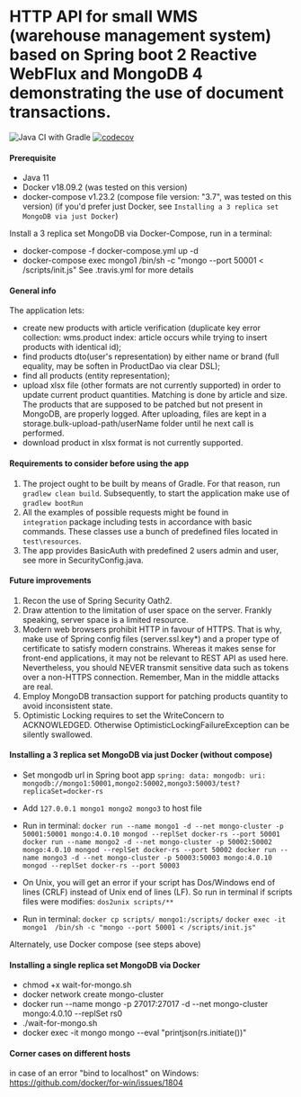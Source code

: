 # HTTP API for small WMS (warehouse management system) based on Spring boot 2 Reactive WebFlux and MongoDB 4 demonstrating the use of document transactions.  
![Java CI with Gradle](https://github.com/silaev/wms/workflows/Java%20CI%20with%20Gradle/badge.svg?branch=master)
[![codecov](https://codecov.io/gh/silaev/wms/branch/master/graph/badge.svg)](https://codecov.io/gh/silaev/wms)

#### Prerequisite
- Java 11
- Docker v18.09.2 (was tested on this version) 
- docker-compose v1.23.2 (compose file version: "3.7", was tested on this version) 
(if you'd prefer just Docker, see `Installing a 3 replica set MongoDB via just Docker`)

Install a 3 replica set MongoDB via Docker-Compose, run in a terminal: 
- docker-compose -f docker-compose.yml up -d
- docker-compose exec mongo1 /bin/sh -c "mongo --port 50001 < /scripts/init.js"
See .travis.yml for more details
 
#### General info
The application lets:
- create new products with article verification 
    (duplicate key error collection: wms.product index: article occurs while 
    trying to insert products with identical id);
- find products dto(user's representation) by either name or brand (full equality, may be soften in ProductDao
    via clear DSL);
- find all products (entity representation);
- upload xlsx file (other formats are not currently supported) in order to update current product quantities.
    Matching is done by article and size. The products that are supposed to 
    be patched but not present in MongoDB, are properly logged. 
    After uploading, files are kept in a storage.bulk-upload-path/userName folder
    until he next call is performed. 
- download product in xlsx format is not currently supported.     
          
#### Requirements to consider before using the app 
1. The project ought to be built by means of Gradle. For that reason, run `gradlew clean build`.
Subsequently, to start the application make use of `gradlew bootRun`
2. All the examples of possible requests might be found in  
`integration` package including tests in accordance with basic commands.
These classes use a bunch of predefined files located in `test\resources`.
3. The app provides BasicAuth with predefined 2 users admin and user,
see more in SecurityConfig.java.   

#### Future improvements
1. Recon the use of Spring Security Oath2.
2. Draw attention to the limitation of user space on the server. Frankly speaking,
server space is a limited resource.
3. Modern web browsers prohibit HTTP in favour of HTTPS. That is why, make use of
Spring config files (server.ssl.key*) and a proper type of certificate
to satisfy modern constrains. Whereas it makes sense for front-end applications, it
may not be relevant to REST API as used here. Nevertheless, you should NEVER transmit 
sensitive data such as tokens over a non-HTTPS connection.
Remember, Man in the middle attacks are real.
4. Employ MongoDB transaction support for patching products quantity to 
avoid inconsistent state.
5. Optimistic Locking requires to set the WriteConcern to ACKNOWLEDGED.
Otherwise OptimisticLockingFailureException can be silently swallowed.

#### Installing a 3 replica set MongoDB via just Docker (without compose)
- Set mongodb url in Spring boot app 
`spring:
  data:
    mongodb:
      uri: mongodb://mongo1:50001,mongo2:50002,mongo3:50003/test?replicaSet=docker-rs`
      
- Add `127.0.0.1 mongo1 mongo2 mongo3` to host file

- Run in terminal:
`docker run --name mongo1 -d --net mongo-cluster -p 50001:50001 mongo:4.0.10 mongod --replSet docker-rs --port 50001
docker run --name mongo2 -d --net mongo-cluster -p 50002:50002 mongo:4.0.10 mongod --replSet docker-rs --port 50002
docker run --name mongo3 -d --net mongo-cluster -p 50003:50003 mongo:4.0.10 mongod --replSet docker-rs --port 50003`

- On Unix, you will get an error if your script has Dos/Windows end of lines (CRLF) instead of Unix end of lines (LF).
So run in terminal if scripts files were modifies:
`dos2unix scripts/**`
 
- Run in terminal:
`docker cp scripts/ mongo1:/scripts/`
`docker exec -it mongo1  /bin/sh -c "mongo --port 50001 < /scripts/init.js"`

Alternately, use Docker compose (see steps above)

#### Installing a single replica set MongoDB via Docker 
- chmod +x wait-for-mongo.sh
- docker network create mongo-cluster
- docker run --name mongo -p 27017:27017 -d --net mongo-cluster mongo:4.0.10 --replSet rs0
- ./wait-for-mongo.sh
- docker exec -it mongo mongo --eval "printjson(rs.initiate())"

#### Corner cases on different hosts
in case of an error "bind to localhost" on Windows:
https://github.com/docker/for-win/issues/1804